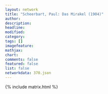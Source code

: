 ```yaml
---
layout: network
title: "Scheerbart, Paul: Das Mirakel (1904)"
author:
description:
headline:
modified:
category:
tags: []
imagefeature: 
mathjax: 
chart: 
comments: false
featured: false
list: false
networkdata: 370.json
---
```

{% include matrix.html %}
